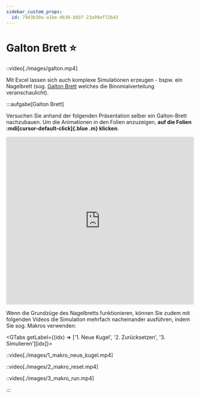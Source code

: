```yaml
---
sidebar_custom_props:
  id: 79d3b30a-a1be-4b36-bb5f-23a99af72b43
---
```

# Galton Brett ⭐

::video[./images/galton.mp4]


Mit Excel lassen sich auch komplexe Simulationen erzeugen - bspw. ein Nagelbrett (sog. [Galton Brett](https://de.wikipedia.org/wiki/Galtonbrett) welches die Binomialverteilung veranschaulicht).

:::aufgabe[Galton Brett]
<Answer type="state" webKey="cad8019c-8818-461f-8a8e-8d643e0d96c6" />

Versuchen Sie anhand der folgenden Präsentation selber ein Galton-Brett nachzubauen. Um die Animationen in den Folien anzuzeigen, **auf die Folien :mdi[cursor-default-click]{.blue .m} klicken**.

<iframe src="https://erzbe-my.sharepoint.com/personal/balthasar_hofer_gbsl_ch/_layouts/15/Doc.aspx?sourcedoc={1f805758-5191-411e-9a59-249bbb1e4074}&amp;action=embedview&amp;wdAr=1.7777777777777777" width="100%" height="450px" frameborder="0">Dies ist ein eingebettetes <a target="_blank" href="https://office.com">Microsoft Office</a>-Dokument, unterstützt von <a target="_blank" href="https://office.com/webapps">Office</a>.</iframe>


Wenn die Grundzüge des Nagelbretts funktionieren, können Sie zudem mit folgenden Videos die Simulation mehrfach nacheinander ausführen, indem Sie sog. Makros verwenden:

<GTabs getLabel={(idx) => ['1. Neue Kugel', '2. Zurücksetzen', '3. Simulieren'][idx]}>

::video[./images/1_makro_neue_kugel.mp4]

::video[./images/2_makro_reset.mp4]

::video[./images/3_makro_run.mp4]

</GTabs>

<Answer type="text" webKey="ef462ebe-b1e7-487f-98d5-40aa61ebae49" />
:::